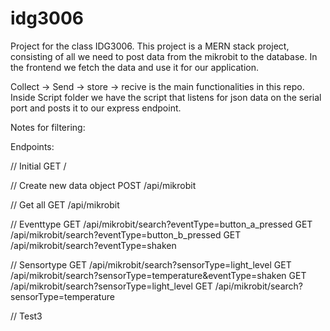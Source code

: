 # idg3006

Project for the class IDG3006. This project is a MERN stack project, consisting of all we need to post data from the mikrobit to the database. In the frontend we fetch the data and use it for our application. 

Collect -> Send -> store -> recive is the main functionalities in this repo. Inside Script folder we have the script that listens for json data on the serial port and posts it to our express endpoint.


Notes for filtering:


Endpoints:

// Initial
GET /

// Create new data object
POST /api/mikrobit

// Get all
GET /api/mikrobit

// Eventtype
GET /api/mikrobit/search?eventType=button_a_pressed
GET /api/mikrobit/search?eventType=button_b_pressed
GET /api/mikrobit/search?eventType=shaken

// Sensortype
GET /api/mikrobit/search?sensorType=light_level
GET /api/mikrobit/search?sensorType=temperature&eventType=shaken
GET /api/mikrobit/search?sensorType=light_level
GET /api/mikrobit/search?sensorType=temperature

// Test3